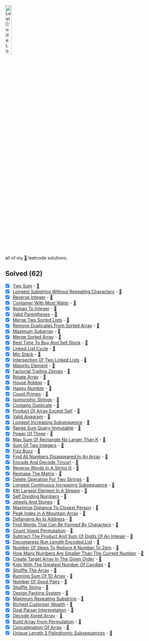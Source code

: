 <a target="_blank" href="https://leetcode.com/wasi0013/"><img src="https://assets.leetcode.com/static_assets/public/webpack_bundles/images/logo-dark.e99485d9b.svg" height="20%" width="20%" alt="LeetCode Logo"></a>

all of my [:snake:](https://python.org) leetcode solutions.

## Solved (62)

 - [x] [Two Sum](https://leetcode.com/problems/two-sum) - [:page_with_curl:](problems/1_two_sum.py)
 - [x] [Longest Substring Without Repeating Characters](https://leetcode.com/problems/longest-substring-without-repeating-characters) - [:page_with_curl:](problems/3_longest_substring_without_repeating_characters.py)
 - [x] [Reverse Integer](https://leetcode.com/problems/reverse-integer) - [:page_with_curl:](problems/7_reverse_integer.py)
 - [x] [Container With Most Water](https://leetcode.com/problems/container-with-most-water) - [:page_with_curl:](problems/11_container_with_most_water.py)
 - [x] [Roman To Integer](https://leetcode.com/problems/roman-to-integer) - [:page_with_curl:](problems/13_roman_to_integer.py)
 - [x] [Valid Parentheses](https://leetcode.com/problems/valid-parentheses) - [:page_with_curl:](problems/20_valid_parentheses.py)
 - [x] [Merge Two Sorted Lists](https://leetcode.com/problems/merge-two-sorted-lists) - [:page_with_curl:](problems/21_merge_two_sorted_lists.py)
 - [x] [Remove Duplicates From Sorted Array](https://leetcode.com/problems/remove-duplicates-from-sorted-array) - [:page_with_curl:](problems/26_remove_duplicates_from_sorted_array.py)
 - [x] [Maximum Subarray](https://leetcode.com/problems/maximum-subarray) - [:page_with_curl:](problems/53_maximum_subarray.py)
 - [x] [Merge Sorted Array](https://leetcode.com/problems/merge-sorted-array) - [:page_with_curl:](problems/88_merge_sorted_array.py)
 - [x] [Best Time To Buy And Sell Stock](https://leetcode.com/problems/best-time-to-buy-and-sell-stock) - [:page_with_curl:](problems/121_best_time_to_buy_and_sell_stock.py)
 - [x] [Linked List Cycle](https://leetcode.com/problems/linked-list-cycle) - [:page_with_curl:](problems/141_linked_list_cycle.py)
 - [x] [Min Stack](https://leetcode.com/problems/min-stack) - [:page_with_curl:](problems/155_min_stack.py)
 - [x] [Intersection Of Two Linked Lists](https://leetcode.com/problems/intersection-of-two-linked-lists) - [:page_with_curl:](problems/160_intersection_of_two_linked_lists.py)
 - [x] [Majority Element](https://leetcode.com/problems/majority-element) - [:page_with_curl:](problems/169_majority_element.py)
 - [x] [Factorial Trailing Zeroes](https://leetcode.com/problems/factorial-trailing-zeroes) - [:page_with_curl:](problems/172_factorial_trailing_zeroes.py)
 - [x] [Rotate Array](https://leetcode.com/problems/rotate-array) - [:page_with_curl:](problems/189_rotate_array.py)
 - [x] [House Robber](https://leetcode.com/problems/house-robber) - [:page_with_curl:](problems/198_house_robber.py)
 - [x] [Happy Number](https://leetcode.com/problems/happy-number) - [:page_with_curl:](problems/202_happy_number.py)
 - [x] [Count Primes](https://leetcode.com/problems/count-primes) - [:page_with_curl:](problems/204_count_primes.py)
 - [x] [Isomorphic Strings](https://leetcode.com/problems/isomorphic-strings) - [:page_with_curl:](problems/205_isomorphic_strings.py)
 - [x] [Contains Duplicate](https://leetcode.com/problems/contains-duplicate) - [:page_with_curl:](problems/217_contains_duplicate.py)
 - [x] [Product Of Array Except Self](https://leetcode.com/problems/product-of-array-except-self) - [:page_with_curl:](problems/238_product_of_array_except_self.py)
 - [x] [Valid Anagram](https://leetcode.com/problems/valid-anagram) - [:page_with_curl:](problems/242_valid_anagram.py)
 - [x] [Longest Increasing Subsequence](https://leetcode.com/problems/longest-increasing-subsequence) - [:page_with_curl:](problems/300_longest_increasing_subsequence.py)
 - [x] [Range Sum Query Immutable](https://leetcode.com/problems/range-sum-query-immutable) - [:page_with_curl:](problems/303_range_sum_query_immutable.py)
 - [x] [Power Of Three](https://leetcode.com/problems/power-of-three) - [:page_with_curl:](problems/326_power_of_three.py)
 - [x] [Max Sum Of Rectangle No Larger Than K](https://leetcode.com/problems/max-sum-of-rectangle-no-larger-than-k) - [:page_with_curl:](problems/363_max_sum_of_rectangle_no_larger_than_k.py)
 - [x] [Sum Of Two Integers](https://leetcode.com/problems/sum-of-two-integers) - [:page_with_curl:](problems/371_sum_of_two_integers.py)
 - [x] [Fizz Buzz](https://leetcode.com/problems/fizz-buzz) - [:page_with_curl:](problems/412_fizz_buzz.py)
 - [x] [Find All Numbers Disappeared In An Array](https://leetcode.com/problems/find-all-numbers-disappeared-in-an-array) - [:page_with_curl:](problems/448_find_all_numbers_disappeared_in_an_array.py)
 - [x] [Encode And Decode Tinyurl](https://leetcode.com/problems/encode-and-decode-tinyurl) - [:page_with_curl:](problems/535_encode_and_decode_tinyurl.py)
 - [x] [Reverse Words In A String Iii](https://leetcode.com/problems/reverse-words-in-a-string-iii) - [:page_with_curl:](problems/557_reverse_words_in_a_string_iii.py)
 - [x] [Reshape The Matrix](https://leetcode.com/problems/reshape-the-matrix) - [:page_with_curl:](problems/566_reshape_the_matrix.py)
 - [x] [Delete Operation For Two Strings](https://leetcode.com/problems/delete-operation-for-two-strings) - [:page_with_curl:](problems/583_delete_operation_for_two_strings.py)
 - [x] [Longest Continuous Increasing Subsequence](https://leetcode.com/problems/longest-continuous-increasing-subsequence) - [:page_with_curl:](problems/674_longest_continuous_increasing_subsequence.py)
 - [x] [Kth Largest Element In A Stream](https://leetcode.com/problems/kth-largest-element-in-a-stream) - [:page_with_curl:](problems/703_kth_largest_element_in_a_stream.py)
 - [x] [Self Dividing Numbers](https://leetcode.com/problems/self-dividing-numbers) - [:page_with_curl:](problems/728_self_dividing_numbers.py)
 - [x] [Jewels And Stones](https://leetcode.com/problems/jewels-and-stones) - [:page_with_curl:](problems/771_jewels_and_stones.py)
 - [x] [Maximize Distance To Closest Person](https://leetcode.com/problems/maximize-distance-to-closest-person) - [:page_with_curl:](problems/849_maximize_distance_to_closest_person.py)
 - [x] [Peak Index In A Mountain Array](https://leetcode.com/problems/peak-index-in-a-mountain-array) - [:page_with_curl:](problems/852_peak_index_in_a_mountain_array.py)
 - [x] [Defanging An Ip Address](https://leetcode.com/problems/defanging-an-ip-address) - [:page_with_curl:](problems/1108_defanging_an_ip_address.py)
 - [x] [Find Words That Can Be Formed By Characters](https://leetcode.com/problems/find-words-that-can-be-formed-by-characters) - [:page_with_curl:](problems/1160_find_words_that_can_be_formed_by_characters.py)
 - [x] [Count Vowel Permutation](https://leetcode.com/problems/count-vowel-permutation) - [:page_with_curl:](problems/1220_count_vowel_permutation.py)
 - [x] [Subtract The Product And Sum Of Digits Of An Integer](https://leetcode.com/problems/subtract-the-product-and-sum-of-digits-of-an-integer) - [:page_with_curl:](problems/1281_subtract_the_product_and_sum_of_digits_of_an_integer.py)
 - [x] [Decompress Run Length Encoded List](https://leetcode.com/problems/decompress-run-length-encoded-list) - [:page_with_curl:](problems/1313_decompress_run_length_encoded_list.py)
 - [x] [Number Of Steps To Reduce A Number To Zero](https://leetcode.com/problems/number-of-steps-to-reduce-a-number-to-zero) - [:page_with_curl:](problems/1342_number_of_steps_to_reduce_a_number_to_zero.py)
 - [x] [How Many Numbers Are Smaller Than The Current Number](https://leetcode.com/problems/how-many-numbers-are-smaller-than-the-current-number) - [:page_with_curl:](problems/1365_how_many_numbers_are_smaller_than_the_current_number.py)
 - [x] [Create Target Array In The Given Order](https://leetcode.com/problems/create-target-array-in-the-given-order) - [:page_with_curl:](problems/1389_create_target_array_in_the_given_order.py)
 - [x] [Kids With The Greatest Number Of Candies](https://leetcode.com/problems/kids-with-the-greatest-number-of-candies) - [:page_with_curl:](problems/1431_kids_with_the_greatest_number_of_candies.py)
 - [x] [Shuffle The Array](https://leetcode.com/problems/shuffle-the-array) - [:page_with_curl:](problems/1470_shuffle_the_array.py)
 - [x] [Running Sum Of 1D Array](https://leetcode.com/problems/running-sum-of-1d-array) - [:page_with_curl:](problems/1480_running_sum_of_1d_array.py)
 - [x] [Number Of Good Pairs](https://leetcode.com/problems/number-of-good-pairs) - [:page_with_curl:](problems/1512_number_of_good_pairs.py)
 - [x] [Shuffle String](https://leetcode.com/problems/shuffle-string) - [:page_with_curl:](problems/1528_shuffle_string.py)
 - [x] [Design Parking System](https://leetcode.com/problems/design-parking-system) - [:page_with_curl:](problems/1603_design_parking_system.py)
 - [x] [Maximum Repeating Substring](https://leetcode.com/problems/maximum-repeating-substring) - [:page_with_curl:](problems/1668_maximum_repeating_substring.py)
 - [x] [Richest Customer Wealth](https://leetcode.com/problems/richest-customer-wealth) - [:page_with_curl:](problems/1672_richest_customer_wealth.py)
 - [x] [Goal Parser Interpretation](https://leetcode.com/problems/goal-parser-interpretation) - [:page_with_curl:](problems/1678_goal_parser_interpretation.py)
 - [x] [Decode Xored Array](https://leetcode.com/problems/decode-xored-array) - [:page_with_curl:](problems/1720_decode_xored_array.py)
 - [x] [Build Array From Permutation](https://leetcode.com/problems/build-array-from-permutation) - [:page_with_curl:](problems/1920_build_array_from_permutation.py)
 - [x] [Concatenation Of Array](https://leetcode.com/problems/concatenation-of-array) - [:page_with_curl:](problems/1929_concatenation_of_array.py)
 - [x] [Unique Length 3 Palindromic Subsequences](https://leetcode.com/problems/unique-length-3-palindromic-subsequences) - [:page_with_curl:](problems/1930_unique_length_3_palindromic_subsequences.py)
